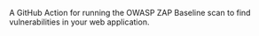 A GitHub Action for running the OWASP ZAP Baseline scan to find vulnerabilities in your web application.
